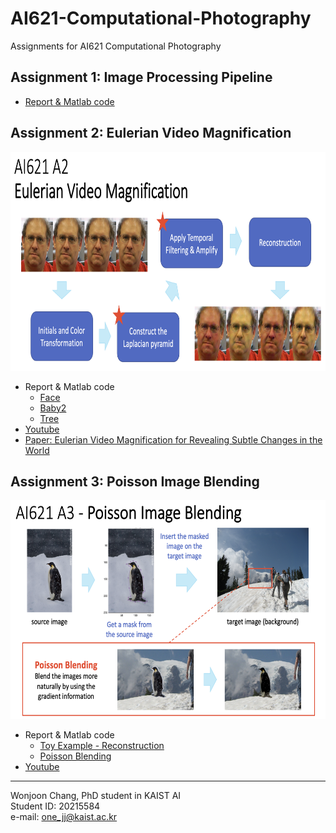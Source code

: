 # AI621-Computational-Photography
Assignments for AI621 Computational Photography

## Assignment 1: Image Processing Pipeline
- [Report & Matlab code](https://onejoon.github.io/AI621-Computational-Photography/A1/A1_20215584.html)

## Assignment 2: Eulerian Video Magnification

<img src="./A2/A2-overview.png" width="750" height="350">

- Report & Matlab code
  - [Face](https://onejoon.github.io/AI621-Computational-Photography/A2/A2_20215584_face.html)
  - [Baby2](https://onejoon.github.io/AI621-Computational-Photography/A2/A2_20215584_baby.html)
  - [Tree](https://onejoon.github.io/AI621-Computational-Photography/A2/A2_20215584_tree.html)
- [Youtube](https://youtu.be/mnL_L9QnCP0)
- [Paper: Eulerian Video Magnification for Revealing Subtle Changes in the World](http://people.csail.mit.edu/mrub/papers/vidmag.pdf)

## Assignment 3: Poisson Image Blending

<img src="./A3/A3-overview.png" width="750" height="350">

- Report & Matlab code
  - [Toy Example - Reconstruction](https://onejoon.github.io/AI621-Computational-Photography/A3/A3_20215584_1-Toy.html)
  - [Poisson Blending](https://onejoon.github.io/AI621-Computational-Photography/A3/A3_20215584_2-Blending.html)
- [Youtube](https://youtu.be/gUB_7NJi8VY)


---
Wonjoon Chang, PhD student in KAIST AI\
Student ID: 20215584\
e-mail: one_jj@kaist.ac.kr

